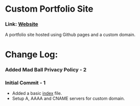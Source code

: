# Custom Portfolio Site
### Link: [Website](http://www.przemekkaniewski.com) <br>
A portfolio site hosted using Github pages and a custom domain.

# Change Log:

### Added Mad Ball Privacy Policy - 2 <br>

### Initial Commit - 1 <br>
- Added a basic [index](index.html) file.
- Setup A, AAAA and CNAME servers for custom domain.
